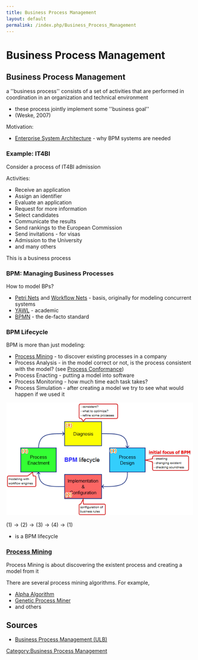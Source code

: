```yaml
---
title: Business Process Management
layout: default
permalink: /index.php/Business_Process_Management
---
```


# Business Process Management

## Business Process Management
a ''business process'' consists of a set of activities that are performed in coordination in an organization and technical environment
- these process jointly implement some ''business goal''
- (Weske, 2007)

Motivation:
- [Enterprise System Architecture](Enterprise_System_Architecture) - why BPM systems are needed



### Example: IT4BI
Consider a process of IT4BI admission

Activities:
- Receive an application
- Assign an identifier
- Evaluate an application
- Request for more information
- Select candidates
- Communicate the results 
- Send rankings to the European Commission
- Send invitations - for visas
- Admission to the University
- and many others

This is a business process 


### BPM: Managing Business Processes
How to model BPs?
- [Petri Nets](Petri_Nets) and [Workflow Nets](Workflow_Nets) - basis, originally for modeling concurrent systems
- [YAWL](YAWL) - academic 
- [BPMN](BPMN) - the de-facto standard


### BPM Lifecycle
BPM is more than just modeling: 
- [Process Mining](Process_Mining) - to discover existing processes in a company 
- Process Analysis - in the model correct or not, is the process consistent with the model? (see [Process Conformance](Process_Conformance)) 
- Process Enacting - putting a model into software
- Process Monitoring - how much time each task takes?
- Process Simulation - after creating a model we try to see what would happen if we used it


<img src="https://raw.githubusercontent.com/alexeygrigorev/wiki-figures/master/ulb/bpm/bpm-lifecycle.png" alt="Image">

$(1) \to (2) \to (3) \to (4) \to (1)$
- is a BPM lifecycle


### [Process Mining](Process_Mining)
Process Mining is about discovering the existent process and creating a model from it

There are several process mining algorithms. For example,
- [Alpha Algorithm](Alpha_Algorithm)
- [Genetic Process Miner](Genetic_Process_Miner)
- and others 


## Sources
- [Business Process Management (ULB)](Business_Process_Management_(ULB))

[Category:Business Process Management](Category_Business_Process_Management)